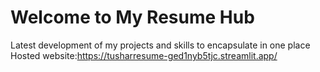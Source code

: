 # Welcome to My Resume Hub
Latest development of my projects and skills to encapsulate in one place
Hosted website:https://tusharresume-ged1nyb5tjc.streamlit.app/



